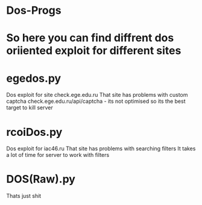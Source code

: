 # Dos-Progs

# So here you can find diffrent dos oriiented exploit for different sites

# egedos.py
  Dos exploit for site check.ege.edu.ru
  That site has problems with custom captcha
  check.ege.edu.ru/api/captcha - its not optimised
  so its the best target to kill server
  
# rcoiDos.py
  Dos exploit for iac46.ru
  That site has problems with searching filters
  It takes a lot of time for server to work with filters
  
# DOS(Raw).py
  Thats just shit
